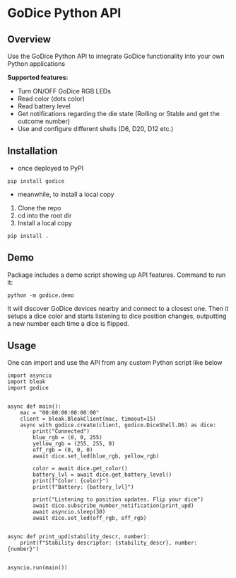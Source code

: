 
# GoDice Python API

## Overview

Use the GoDice Python API to integrate GoDice functionality into your own Python applications

**Supported features:**

* Turn ON/OFF GoDice RGB LEDs
* Read color (dots color)
* Read battery level
* Get notifications regarding the die state (Rolling or Stable and get the outcome number)
* Use and configure different shells (D6, D20, D12 etc.)

## Installation

- once deployed to PyPI

```
pip install godice
```

- meanwhile, to install a local copy
1. Clone the repo
2. cd into the root dir
3. Install a local copy
```
pip install .
```

## Demo

Package includes a demo script showing up API features. Command to run it:
```
python -m godice.demo
```

It will discover GoDice devices nearby and connect to a closest one.
Then it setups a dice color and starts listening to dice position changes, outputting a new number each time a dice is flipped.

## Usage

One can import and use the API from any custom Python script like below
```
import asyncio
import bleak
import godice


async def main():
    mac = "00:00:00:00:00:00"
    client = bleak.BleakClient(mac, timeout=15)
    async with godice.create(client, godice.DiceShell.D6) as dice:
		print("Connected")
        blue_rgb = (0, 0, 255)
        yellow_rgb = (255, 255, 0)
        off_rgb = (0, 0, 0)
        await dice.set_led(blue_rgb, yellow_rgb)

        color = await dice.get_color()
        battery_lvl = await dice.get_battery_level()
        print(f"Color: {color}")
        print(f"Battery: {battery_lvl}")
        
        print("Listening to position updates. Flip your dice")
        await dice.subscribe_number_notification(print_upd)
        await asyncio.sleep(30)
        await dice.set_led(off_rgb, off_rgb)


async def print_upd(stability_descr, number):
    print(f"Stability descriptor: {stability_descr}, number: {number}")


asyncio.run(main())
```
